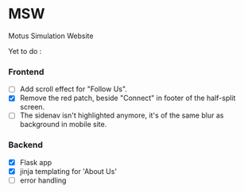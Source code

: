 # MSW
Motus Simulation Website

Yet to do : 

### Frontend

 - [ ] Add scroll effect for "Follow Us".
 - [x] Remove the red patch, beside "Connect" in footer of the half-split screen.
 - [ ] The sidenav isn't highlighted anymore, it's of the same blur as background in mobile site.

### Backend

 - [x] Flask app
 - [x] jinja templating for 'About Us'
 - [ ] error handling
